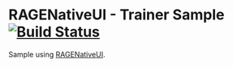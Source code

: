 # RAGENativeUI - Trainer Sample [![Build Status](https://github.com/alexguirre/RAGENativeUI-TrainerSample/workflows/CI/badge.svg)](https://github.com/alexguirre/RAGENativeUI-TrainerSample/actions?workflow=CI)

Sample using [RAGENativeUI](https://github.com/alexguirre/RAGENativeUI).
